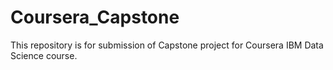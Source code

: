 # Coursera_Capstone
This repository is for submission of Capstone project for Coursera IBM Data Science course.
